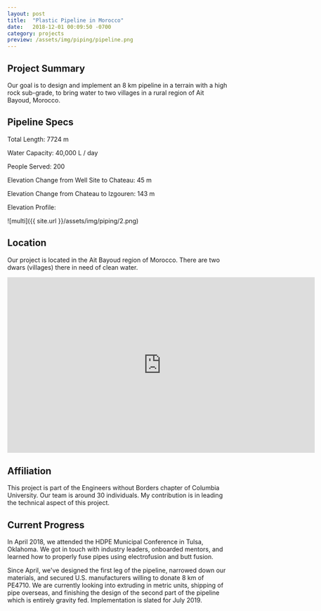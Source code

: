 ```yaml
---
layout: post
title:  "Plastic Pipeline in Morocco"
date:   2018-12-01 00:09:50 -0700
category: projects
preview: /assets/img/piping/pipeline.png
---
```


## Project Summary

Our goal is to design and implement an 8 km pipeline in a terrain with a high rock sub-grade, to bring water to two villages in a rural region of Ait Bayoud, Morocco.

## Pipeline Specs 
Total Length: 7724 m

Water Capacity: 40,000 L / day

People Served: 200

Elevation Change from Well Site to Chateau: 45 m

Elevation Change from Chateau to Izgouren: 143 m

Elevation Profile:

![multi]({{ site.url }}/assets/img/piping/2.png)

## Location

Our project is located in the Ait Bayoud region of Morocco. There are two dwars (villages) there in need of clean water.

<div class="mapouter"><div class="gmap_canvas"><iframe width="700" height="400" id="gmap_canvas" src="https://maps.google.com/maps?q=31.3348657%2C-9.2975501&t=k&z=13&ie=UTF8&iwloc=&output=embed" frameborder="0" scrolling="no" marginheight="0" marginwidth="0"></iframe><a href="https://www.pureblack.de"></a></div><style>.mapouter{text-align:right;height:400px;width:700px;}.gmap_canvas {overflow:hidden;background:none!important;height:400px;width:700px;}</style></div>

## Affiliation

This project is part of the Engineers without Borders chapter of Columbia University. Our team is around 30 individuals. My contribution is in leading the technical aspect of this project.

## Current Progress

In April 2018, we attended the HDPE Municipal Conference in Tulsa, Oklahoma. We got in touch with industry leaders, onboarded mentors, and learned how to properly fuse pipes using electrofusion and butt fusion.

Since April, we've designed the first leg of the pipeline, narrowed down our materials, and secured U.S. manufacturers willing to donate 8 km of PE4710. We are currently looking into extruding in metric units, shipping of pipe overseas, and finishing the design of the second part of the pipeline which is entirely gravity fed. Implementation is slated for July 2019.